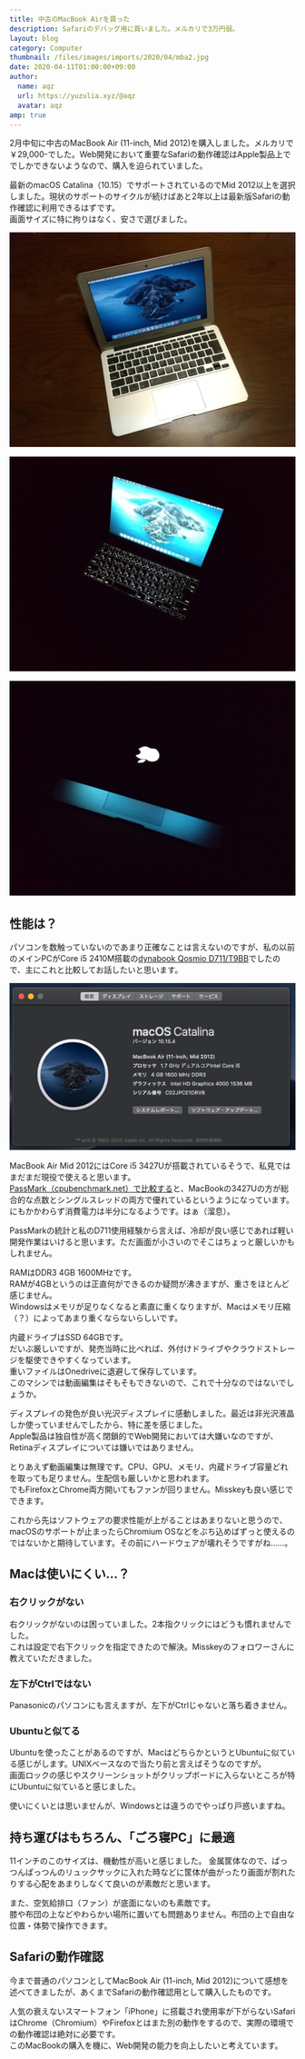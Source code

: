 ```yaml
---
title: 中古のMacBook Airを買った
description: Safariのデバッグ用に買いました。メルカリで3万円弱。
layout: blog
category: Computer
thumbnail: /files/images/imports/2020/04/mba2.jpg
date: 2020-04-11T01:00:00+09:00
author:
  name: aqz
  url: https://yuzulia.xyz/@aqz
  avatar: aqz
amp: true
---
```

2月中旬に中古のMacBook Air (11-inch, Mid 2012)を購入しました。メルカリで￥29,000-でした。Web開発において重要なSafariの動作確認はApple製品上ででしかできないようなので、購入を迫られていました。

最新のmacOS Catalina（10.15）でサポートされているのでMid 2012以上を選択しました。現状のサポートのサイクルが続けばあと2年以上は最新版Safariの動作確認に利用できるはずです。  
画面サイズに特に拘りはなく、安さで選びました。

![](/files/images/imports/2020/04/mba1.jpg)

![](/files/images/imports/2020/04/mba2.jpg)

![](/files/images/imports/2020/04/mba3.jpg)

## 性能は？
パソコンを数触っていないのであまり正確なことは言えないのですが、私の以前のメインPCがCore i5 2410M搭載の[dynabook Qosmio D711/T9BB](http://dynabook.com/pc/catalog/d_qosmio/110223d711d710/index_j.htm)でしたので、主にこれと比較してお話したいと思います。

![](/files/images/imports/2020/04/mba-s.png)

MacBook Air Mid 2012にはCore i5 3427Uが搭載されているそうで、私見ではまだまだ現役で使えると思います。  
[PassMark（cpubenchmark.net）で比較する](https://www.cpubenchmark.net/compare/Intel-i5-2410M-vs-Intel-i5-3427U/796vs819)と、MacBookの3427Uの方が総合的な点数とシングルスレッドの両方で優れているというようになっています。にもかかわらず消費電力は半分になるようです。はぁ（溜息）。

PassMarkの統計と私のD711使用経験から言えば、冷却が良い感じであれば軽い開発作業はいけると思います。ただ画面が小さいのでそこはちょっと厳しいかもしれません。

RAMはDDR3 4GB 1600MHzです。  
RAMが4GBというのは正直何ができるのか疑問が沸きますが、重さをほとんど感じません。  
Windowsはメモリが足りなくなると素直に重くなりますが、Macはメモリ圧縮（？）によってあまり重くならないらしいです。  

内蔵ドライブはSSD 64GBです。  
だいぶ厳しいですが、発売当時に比べれば、外付けドライブやクラウドストレージを駆使できやすくなっています。  
重いファイルはOnedriveに退避して保存しています。  
このマシンでは動画編集はそもそもできないので、これで十分なのではないでしょうか。

ディスプレイの発色が良い光沢ディスプレイに感動しました。最近は非光沢液晶しか使っていませんでしたから、特に差を感じました。  
Apple製品は独自性が高く閉鎖的でWeb開発においては大嫌いなのですが、Retinaディスプレイについては嫌いではありません。

とりあえず動画編集は無理です。CPU、GPU、メモリ、内蔵ドライブ容量どれを取っても足りません。生配信も厳しいかと思われます。  
でもFirefoxとChrome両方開いてもファンが回りません。Misskeyも良い感じでできます。

これから先はソフトウェアの要求性能が上がることはあまりないと思うので、macOSのサポートが止まったらChromium OSなどをぶち込めばずっと使えるのではないかと期待しています。その前にハードウェアが壊れそうですがね……。

## Macは使いにくい…？
### 右クリックがない
右クリックがないのは困っていました。2本指クリックにはどうも慣れませんでした。  
これは設定で右下クリックを指定できたので解決。Misskeyのフォロワーさんに教えていただきました。

### 左下がCtrlではない
Panasonicのパソコンにも言えますが、左下がCtrlじゃないと落ち着きません。

### Ubuntuと似てる
Ubuntuを使ったことがあるのですが、MacはどちらかというとUbuntuに似ている感じがします。UNIXベースなので当たり前と言えばそうなのですが。  
画面ロックの感じやスクリーンショットがクリップボードに入らないところが特にUbuntuに似ていると感じました。

使いにくいとは思いませんが、Windowsとは違うのでやっぱり戸惑いますね。

## 持ち運びはもちろん、「ごろ寝PC」に最適
11インチのこのサイズは、機動性が高いと感じました。
金属筐体なので、ぱっつんぱっつんのリュックサックに入れた時などに筐体が曲がったり画面が割れたりする心配をあまりしなくて良いのが素敵だと思います。

また、空気給排口（ファン）が底面にないのも素敵です。  
膝や布団の上などやわらかい場所に置いても問題ありません。布団の上で自由な位置・体勢で操作できます。

## Safariの動作確認
今まで普通のパソコンとしてMacBook Air (11-inch, Mid 2012)について感想を述べてきましたが、あくまでSafariの動作確認用として購入したものです。

人気の衰えないスマートフォン「iPhone」に搭載され使用率が下がらないSafariはChrome（Chromium）やFirefoxとはまた別の動作をするので、実際の環境での動作確認は絶対に必要です。  
このMacBookの購入を機に、Web開発の能力を向上したいと考えています。
